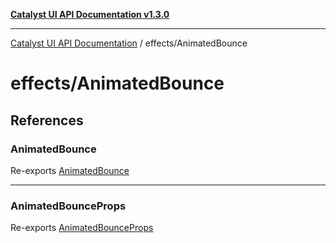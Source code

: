 [**Catalyst UI API Documentation v1.3.0**](../../README.md)

---

[Catalyst UI API Documentation](../../README.md) / effects/AnimatedBounce

# effects/AnimatedBounce

## References

### AnimatedBounce

Re-exports [AnimatedBounce](AnimatedBounce/variables/AnimatedBounce.md)

---

### AnimatedBounceProps

Re-exports [AnimatedBounceProps](AnimatedBounce/interfaces/AnimatedBounceProps.md)
